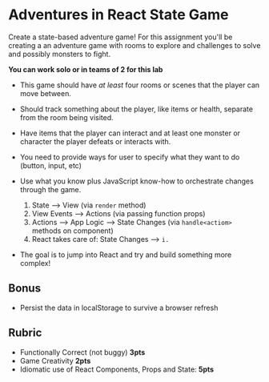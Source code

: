 Adventures in React State Game
===

Create a state-based adventure game! For this assignment you'll be creating a 
an adventure game with rooms to explore and challenges to solve and possibly monsters to fight.

**You can work solo or in teams of 2 for this lab**

* This game should have _at least_ four rooms or scenes that the player can move between. 

* Should track something about the player, like items or health, separate from the room being visited.

* Have items that the player can interact and at least one monster or character
the player defeats or interacts with.

* You need to provide ways for user to specify what they want to do (button, input, etc) 

* Use what you know plus JavaScript know-how to orchestrate changes through the game.

    1. State --> View (via `render` method)
    1. View Events --> Actions (via passing function props)
    1. Actions --> App Logic --> State Changes (via `handle<actiom>` methods on component)
    1. React takes care of: State Changes --> `i.` 

* The goal is to jump into React and try and build something more complex!

## Bonus

* Persist the data in localStorage to survive a browser refresh

## Rubric
* Functionally Correct (not buggy) **3pts**
* Game Creativity **2pts**
* Idiomatic use of React Components, Props and State: **5pts** 
